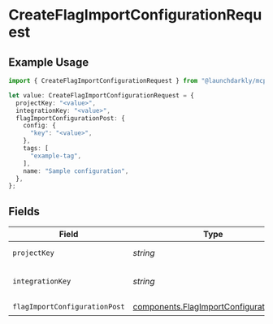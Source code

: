 # CreateFlagImportConfigurationRequest

## Example Usage

```typescript
import { CreateFlagImportConfigurationRequest } from "@launchdarkly/mcp-server/models/operations";

let value: CreateFlagImportConfigurationRequest = {
  projectKey: "<value>",
  integrationKey: "<value>",
  flagImportConfigurationPost: {
    config: {
      "key": "<value>",
    },
    tags: [
      "example-tag",
    ],
    name: "Sample configuration",
  },
};
```

## Fields

| Field                                                                                            | Type                                                                                             | Required                                                                                         | Description                                                                                      |
| ------------------------------------------------------------------------------------------------ | ------------------------------------------------------------------------------------------------ | ------------------------------------------------------------------------------------------------ | ------------------------------------------------------------------------------------------------ |
| `projectKey`                                                                                     | *string*                                                                                         | :heavy_check_mark:                                                                               | The project key                                                                                  |
| `integrationKey`                                                                                 | *string*                                                                                         | :heavy_check_mark:                                                                               | The integration key                                                                              |
| `flagImportConfigurationPost`                                                                    | [components.FlagImportConfigurationPost](../../models/components/flagimportconfigurationpost.md) | :heavy_check_mark:                                                                               | N/A                                                                                              |